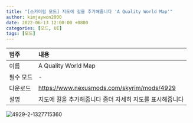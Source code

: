 ```yaml
---
title: "[스카이림 모드] 지도에 길을 추가해줍니다 'A Quality World Map'"
author: kimjaywon2000
date: 2022-06-13 12:00:00 +0800
categories: [모드, UI]
tags: [모드]
---
```


| 범주             | 내용            |
|:----------------|:---------------|
| 이름             | A Quality World Map  |
| 필수 모드         | -           |
| 다운로드          | <https://www.nexusmods.com/skyrim/mods/4929> |
| 설명             | 지도에 길을 추가해줍니다 좀더 자세히 지도를 표시해줍니다  |

![4929-2-1327715360](https://user-images.githubusercontent.com/76558033/173401859-2a75662a-274d-466f-b17b-faa6e2650710.jpg)

